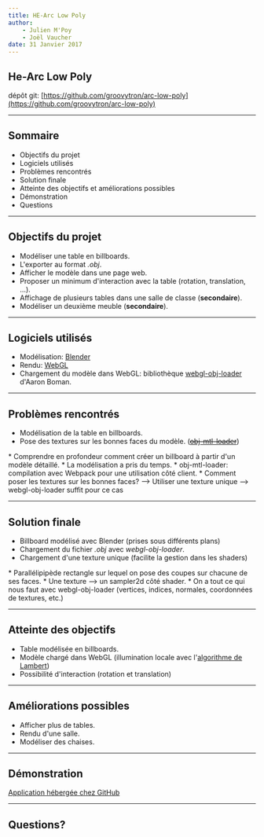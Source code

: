 ```yaml
---
title: HE-Arc Low Poly
author:
    - Julien M'Poy
    - Joël Vaucher
date: 31 Janvier 2017
---
```


## He-Arc Low Poly

dépôt git: [https://github.com/groovytron/arc-low-poly](https://github.com/groovytron/arc-low-poly)

---

## Sommaire

* Objectifs du projet
* Logiciels utilisés
* Problèmes rencontrés
* Solution finale
* Atteinte des objectifs et améliorations possibles
* Démonstration
* Questions

---

## Objectifs du projet

* Modéliser une table en billboards.
* L'exporter au format _.obj_.
* Afficher le modèle dans une page web.
* Proposer un minimum d'interaction avec la table (rotation, translation, ...).
* Affichage de plusieurs tables dans une salle de classe (__secondaire__).
* Modéliser un deuxième meuble (__secondaire__).

---

## Logiciels utilisés

* Modélisation: [Blender](https://www.blender.org/)
* Rendu: [WebGL](https://www.khronos.org/webgl/)
* Chargement du modèle dans WebGL: bibliothèque
  [webgl-obj-loader](https://github.com/frenchtoast747/webgl-obj-loader)
  d'Aaron Boman.

---

## Problèmes rencontrés

* Modélisation de la table en billboards.
* Pose des textures sur les bonnes faces du modèle.
  (~~[obj-mtl-loader](https://github.com/tiansijie/ObjLoader)~~)

<aside class="notes">
    * Comprendre en profondeur comment créer un billboard à partir d'un modèle
      détaillé.
    * La modélisation a pris du temps.
    * obj-mtl-loader: compilation avec Webpack pour une utilisation côté client.
    * Comment poser les textures sur les bonnes faces?
      --> Utiliser une texture unique
      --> webgl-obj-loader suffit pour ce cas
</aside>

---

## Solution finale

* Billboard modélisé avec Blender (prises sous différents plans)
* Chargement du fichier _.obj_ avec _webgl-obj-loader_.
* Chargement d'une texture unique (facilite la gestion dans les shaders)

<aside class="notes">
    * Parallélipipède rectangle sur lequel on pose des coupes sur
      chacune de ses faces.
    * Une texture --> un sampler2d côté shader.
    * On a tout ce qui nous faut avec webgl-obj-loader (vertices,
      indices, normales, coordonnées de textures, etc.)
</aside>

---

## Atteinte des objectifs

* Table modélisée en billboards.
* Modèle chargé dans WebGL (illumination locale avec l'[algorithme de Lambert](https://fr.wikipedia.org/wiki/Ombrage_plat))
* Possibilité d'interaction (rotation et translation)

---

## Améliorations possibles

* Afficher plus de tables.
* Rendu d'une salle.
* Modéliser des chaises.

---

## Démonstration

[Application hébergée chez GitHub](https://groovytron.github.io/arc-low-poly/)

---

## Questions?
